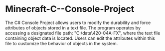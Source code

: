 # Minecraft-C--Console-Project
The C# Console Project allows users to modify the durability and force attributes of objects stored in a text file. The program operates by accessing a designated file path: "C:\data\420-04A-FX", where the text file containing object data is located. Users can edit the attributes within this file to customize the behavior of objects in the system.

